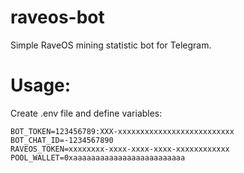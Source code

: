 # raveos-bot
Simple RaveOS mining statistic bot for Telegram.

# Usage:

Create .env file and define variables:
```
BOT_TOKEN=123456789:XXX-xxxxxxxxxxxxxxxxxxxxxxxxxx
BOT_CHAT_ID=-1234567890
RAVEOS_TOKEN=xxxxxxxx-xxxx-xxxx-xxxx-xxxxxxxxxxxx
POOL_WALLET=0xaaaaaaaaaaaaaaaaaaaaaaaaa
```

